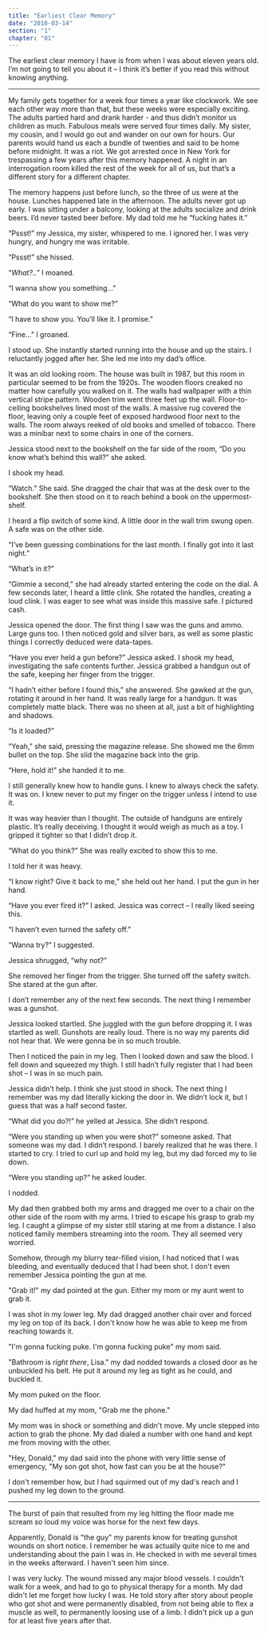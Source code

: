 ```yaml
---
title: "Earliest Clear Memory"
date: "2010-03-14"
section: "1"
chapter: "01"
---
```


The earliest clear memory I have is from when I was about eleven years old. I’m not going to tell you about it – I think it’s better if you read this without knowing anything.

---

My family gets together for a week four times a year like clockwork. We see each other way more than that, but these weeks were especially exciting. The adults partied hard and drank harder - and thus didn’t monitor us children as much. Fabulous meals were served four times daily. My sister, my cousin, and I would go out and wander on our own for hours. Our parents would hand us each a bundle of twenties and said to be home before midnight. It was a riot. We got arrested once in New York for trespassing a few years after this memory happened. A night in an interrogation room killed the rest of the week for all of us, but that’s a different story for a different chapter.

The memory happens just before lunch, so the three of us were at the house. Lunches happened late in the afternoon. The adults never got up early. I was sitting under a balcony, looking at the adults socialize and drink beers. I’d never tasted beer before. My dad told me he “fucking hates it.”

“Pssst!” my Jessica, my sister, whispered to me. I ignored her. I was very hungry, and hungry me was irritable.

“Pssst!” she hissed.

“*What?..*” I moaned.

“I wanna show you something..."

“What do you want to show me?”

“I have to show you. You’ll like it. I promise.”

“Fine...” I groaned.

I stood up. She instantly started running into the house and up the stairs. I reluctantly jogged after her. She led me into my dad’s office.

It was an old looking room. The house was built in 1987, but this room in particular seemed to be from the 1920s. The wooden floors creaked no matter how carefully you walked on it. The walls had wallpaper with a thin vertical stripe pattern. Wooden trim went three feet up the wall. Floor-to-ceiling bookshelves lined most of the walls. A massive rug covered the floor, leaving only a couple feet of exposed hardwood floor next to the walls. The room always reeked of old books and smelled of tobacco. There was a minibar next to some chairs in one of the corners.

Jessica stood next to the bookshelf on the far side of the room, “Do you know what’s behind this wall?” she asked.

I shook my head.

“Watch.” She said. She dragged the chair that was at the desk over to the bookshelf. She then stood on it to reach behind a book on the uppermost-shelf.

I heard a flip switch of some kind. A little door in the wall trim swung open. A safe was on the other side.

“I’ve been guessing combinations for the last month. I finally got into it last night.”

“What’s in it?”

“Gimmie a second,” she had already started entering the code on the dial. A few seconds later, I heard a little clink. She rotated the handles, creating a loud clink. I was eager to see what was inside this massive safe. I pictured cash.

Jessica opened the door. The first thing I saw was the guns and ammo. Large guns too. I then noticed gold and silver bars, as well as some plastic things I correctly deduced were data-tapes.

“Have you ever held a gun before?” Jessica asked. I shook my head, investigating the safe contents further. Jessica grabbed a handgun out of the safe, keeping her finger from the trigger.

“I hadn’t either before I found this,” she answered. She gawked at the gun, rotating it around in her hand. It was really large for a handgun. It was completely matte black. There was no sheen at all, just a bit of highlighting and shadows.

“Is it loaded?”

“Yeah,” she said, pressing the magazine release. She showed me the 6mm bullet on the top. She slid the magazine back into the grip.

“Here, hold it!” she handed it to me.

I still generally knew how to handle guns. I knew to always check the safety. It was on. I knew never to put my finger on the trigger unless I intend to use it.

It was way heavier than I thought. The outside of handguns are entirely plastic. It’s really deceiving. I thought it would weigh as much as a toy. I gripped it tighter so that I didn’t drop it.

“What do you think?” She was really excited to show this to me.

I told her it was heavy.

“I know right? Give it back to me,” she held out her hand. I put the gun in her hand.

“Have you ever fired it?” I asked. Jessica was correct – I really liked seeing this.

“I haven’t even turned the safety off.”

“Wanna try?” I suggested.

Jessica shrugged, “why not?”

She removed her finger from the trigger. She turned off the safety switch. She stared at the gun after.

I don’t remember any of the next few seconds. The next thing I remember was a gunshot.

Jessica looked startled. She juggled with the gun before dropping it. I was startled as well. Gunshots are really loud. There is no way my parents did not hear that. We were gonna be in so much trouble.

Then I noticed the pain in my leg. Then I looked down and saw the blood. I fell down and squeezed my thigh. I still hadn’t fully register that I had been shot – I was in so much pain.

Jessica didn’t help. I think she just stood in shock. The next thing I remember was my dad literally kicking the door in. We didn’t lock it, but I guess that was a half second faster.

“What did you do?!” he yelled at Jessica. She didn’t respond.

“Were you standing up when you were shot?” someone asked. That someone was my dad. I didn’t respond. I barely realized that he was there. I started to cry. I tried to curl up and hold my leg, but my dad forced my to lie down.

“Were you standing up?” he asked louder.

I nodded.

My dad then grabbed both my arms and dragged me over to a chair on the other side of the room with my arms. I tried to escape his grasp to grab my leg. I caught a glimpse of my sister still staring at me from a distance. I also noticed family members streaming into the room. They all seemed very worried.

Somehow, through my blurry tear-filled vision, I had noticed that I was bleeding, and eventually deduced that I had been shot. I don't even remember Jessica pointing the gun at me.

"Grab it!" my dad pointed at the gun. Either my mom or my aunt went to grab it.

I was shot in my lower leg. My dad dragged another chair over and forced my leg on top of its back. I don't know how he was able to keep me from reaching towards it.

"I'm gonna fucking puke. I'm gonna fucking puke" my mom said.

"Bathroom is *right there*, Lisa." my dad nodded towards a closed door as he unbuckled his belt. He put it around my leg as tight as he could, and buckled it.

My mom puked on the floor.

My dad huffed at my mom, "Grab me the phone."

My mom was in shock or something and didn't move. My uncle stepped into action to grab the phone. My dad dialed a number with one hand and kept me from moving with the other.

"Hey, Donald," my dad said into the phone with very little sense of emergency, "My son got shot, how fast can you be at the house?"

I don't remember how, but I had squirmed out of my dad's reach and I pushed my leg down to the ground.

---

The burst of pain that resulted from my leg hitting the floor made me scream so loud my voice was horse for the next few days.

Apparently, Donald is "the guy" my parents know for treating gunshot wounds on short notice. I remember he was actually quite nice to me and understanding about the pain I was in. He checked in with me several times in the weeks afterward. I haven't seen him since.

I was very lucky. The wound missed any major blood vessels. I couldn't walk for a week, and had to go to physical therapy for a month. My dad didn't let me forget how lucky I was. He told story after story about people who got shot and were permanently disabled, from not being able to flex a muscle as well, to permanently loosing use of a limb. I didn't pick up a gun for at least five years after that.
